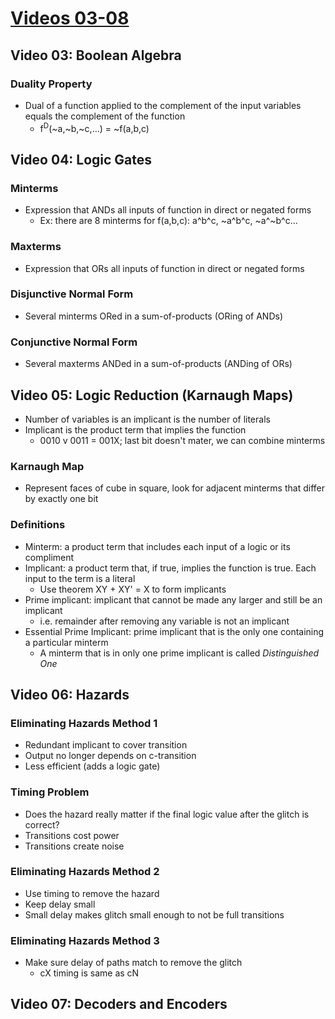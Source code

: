 # [Videos 03-08](https://www.youtube.com/playlist?list=PLSfSJnYdQad5APMQ5-S7sH2BGb60c6jGJ)
## Video 03: Boolean Algebra
### Duality Property
* Dual of a function applied to the complement of the input variables equals the complement of the function
  * f<sup>D</sup>(~a,~b,~c,...) = ~f(a,b,c)
## Video 04: Logic Gates
### Minterms
* Expression that ANDs all inputs of  function in direct or negated forms
  * Ex: there are 8 minterms for f(a,b,c): a^b^c, ~a^b^c, ~a^~b^c...
### Maxterms
* Expression that ORs all inputs of  function in direct or negated forms
### Disjunctive Normal Form
* Several minterms ORed in a sum-of-products (ORing of ANDs)
### Conjunctive Normal Form
* Several maxterms ANDed in a sum-of-products (ANDing of ORs)
## Video 05: Logic Reduction (Karnaugh Maps)
* Number of variables is an implicant is the number of literals
* Implicant is the product term that implies the function
  * 0010 v 0011 = 001X; last bit doesn't mater, we can combine minterms
### Karnaugh Map
* Represent faces of cube in square, look for adjacent minterms that differ by exactly one bit
### Definitions
* Minterm: a product term that includes each input of a logic or its compliment
* Implicant: a product term that, if true, implies the function is true. Each input to the term is a literal
  * Use theorem XY + XY' = X to form implicants
* Prime implicant: implicant that cannot be made any larger and still be an implicant
  * i.e. remainder after removing any variable is not an implicant
* Essential Prime Implicant: prime implicant that is the only one containing a particular minterm
  * A minterm that is in only one prime implicant is called *Distinguished One*
## Video 06: Hazards
### Eliminating Hazards Method 1
* Redundant implicant to cover transition
* Output no longer depends on c-transition
* Less efficient (adds a logic gate)
### Timing Problem
* Does the hazard really matter if the final logic value after the glitch is correct?
* Transitions cost power
* Transitions create noise
### Eliminating Hazards Method 2
* Use timing to remove the hazard
* Keep delay small
* Small delay makes glitch small enough to not be full transitions
### Eliminating Hazards Method 3
* Make sure delay of paths match to remove the glitch
  * cX timing is same as cN
## Video 07: Decoders and Encoders

